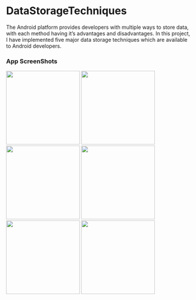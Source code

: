 # DataStorageTechniques
The Android platform provides developers with multiple ways to store data, with each method having it’s advantages and disadvantages. In this project, I have implemented five major data storage techniques which are available to Android developers.
<h3>App ScreenShots</h3>
<div" display="block">
    <img src="https://user-images.githubusercontent.com/46056492/76170348-fa4a7000-61a2-11ea-9310-0c802def13eb.png" width="200px"/> 
    <img src="https://user-images.githubusercontent.com/46056492/76170349-fcacca00-61a2-11ea-9ccb-ad6215c1a50e.png" width="200px"/> 
    <img src="https://user-images.githubusercontent.com/46056492/76170351-ffa7ba80-61a2-11ea-9407-b829aeaab6e5.png" width="200px"/> 
    <img src="https://user-images.githubusercontent.com/46056492/76170355-033b4180-61a3-11ea-83e3-2d63ce909126.png" width="200px"/> 
    <img src="https://user-images.githubusercontent.com/46056492/76170357-05050500-61a3-11ea-9cac-40b3fa74e5b7.png" width="200px"/> 
    <img src="https://user-images.githubusercontent.com/46056492/76170359-06cec880-61a3-11ea-8528-129235fb891d.png" width="200px"/> 
</div>


